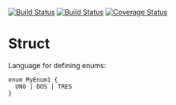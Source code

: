 [![Build Status](https://travis-ci.org/EmbeddedMontiArc/Enum.svg?branch=master)](https://travis-ci.org/EmbeddedMontiArc/Enum)
[![Build Status](https://circleci.com/gh/EmbeddedMontiArc/Enum/tree/master.svg?style=shield&circle-token=:circle-token)](https://circleci.com/gh/EmbeddedMontiArc/Enum/tree/master)
[![Coverage Status](https://coveralls.io/repos/github/EmbeddedMontiArc/Enum/badge.svg?branch=master)](https://coveralls.io/github/EmbeddedMontiArc/Enum?branch=master)

# Struct
Language for defining enums:
```
enum MyEnum1 {
  UNO | DOS | TRES
}
```

